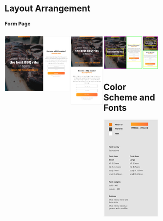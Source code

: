 # Layout Arrangement

### Form Page

<div style="display:flex">
<p align="center">
    <img src="https://github.com/Jplaudir8/Front-end-exercises/blob/master/Practicing/Making%20Responsive%20Site%202/ArrangementOfPage1_NoBoxes2.png" width="600" alt="" title="Arrangement">
</p>

<p align="center">
    <img src="https://github.com/Jplaudir8/Front-end-exercises/blob/master/Practicing/Making%20Responsive%20Site%202/ArrangementOfPage1_NoBoxes1.png" width="300" alt="" title="Arrangement">
</p>
<div>

<p align="center">
    <img src="https://github.com/Jplaudir8/Front-end-exercises/blob/master/Practicing/Making%20Responsive%20Site%202/ArrangementOfPage1.png" width="500" alt="" title="Arrangement">
</p>

# Color Scheme and Fonts

<p align="center">
    <img src="https://github.com/Jplaudir8/Front-end-exercises/blob/master/Practicing/Making%20Responsive%20Site%202/ColorandFontScheme.png" width="350" alt="" title="Color and Font Scheme">
</p>
